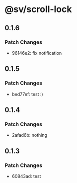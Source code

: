 # @sv/scroll-lock

## 0.1.6

### Patch Changes

- 96146e2: fix notification

## 0.1.5

### Patch Changes

- bed77ef: test :)

## 0.1.4

### Patch Changes

- 2afad6b: nothing

## 0.1.3

### Patch Changes

- 60843ad: test

